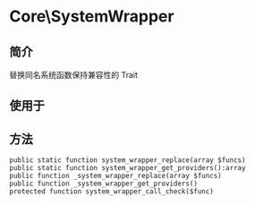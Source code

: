 # Core\SystemWrapper

## 简介

替换同名系统函数保持兼容性的 Trait

## 使用于

## 方法

    public static function system_wrapper_replace(array $funcs)
    public static function system_wrapper_get_providers():array
    public function _system_wrapper_replace(array $funcs)
    public function _system_wrapper_get_providers()
    protected function system_wrapper_call_check($func)